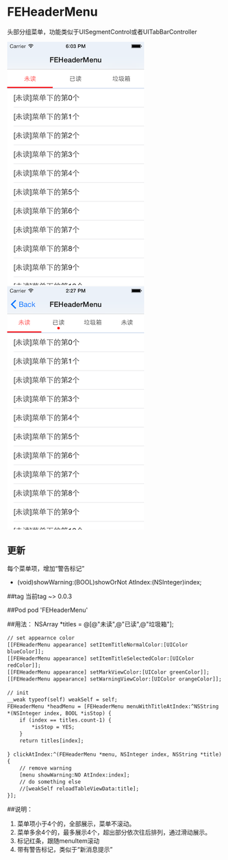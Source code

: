 # FEHeaderMenu
头部分组菜单，功能类似于UISegmentControl或者UITabBarController

![image](https://github.com/wzf/FEHeaderMenu/raw/master/ScreenShot/ScreenShot0.png)
![image](https://github.com/wzf/FEHeaderMenu/raw/master/ScreenShot/ScreenShot1.png)

## 更新
每个菜单项，增加“警告标记”  
  - (void)showWarning:(BOOL)showOrNot AtIndex:(NSInteger)index;

##tag
当前tag ~> 0.0.3

##Pod
pod 'FEHeaderMenu'

##用法：
    NSArray *titles = @[@"未读",@"已读",@"垃圾箱"];
    
    // set appearnce color
    [[FEHeaderMenu appearance] setItemTitleNormalColor:[UIColor blueColor]];
    [[FEHeaderMenu appearance] setItemTitleSelectedColor:[UIColor redColor]];
    [[FEHeaderMenu appearance] setMarkViewColor:[UIColor greenColor]];
    [[FEHeaderMenu appearance] setWarningViewColor:[UIColor orangeColor]];

    // init
    __weak typeof(self) weakSelf = self;
    FEHeaderMenu *headMenu = [FEHeaderMenu menuWithTitleAtIndex:^NSString *(NSInteger index, BOOL *isStop) {
        if (index == titles.count-1) {
            *isStop = YES;
        }
        return titles[index];
        
    } clickAtIndex:^(FEHeaderMenu *menu, NSInteger index, NSString *title) {
        // remove warning 
        [menu showWarning:NO AtIndex:index];
        // do something else
        //[weakSelf reloadTableViewData:title];
    }];  


##说明：
  1. 菜单项小于4个的，全部展示，菜单不滚动。
  2. 菜单多余4个的，最多展示4个，超出部分依次往后排列，通过滑动展示。
  3. 标记红条，跟随menuItem滚动
  4. 带有警告标记，类似于“新消息提示” 
